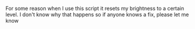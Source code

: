 For some reason when I use this script it resets my brightness to a certain level. I don't know why that happens so if anyone knows a fix, please let me know
